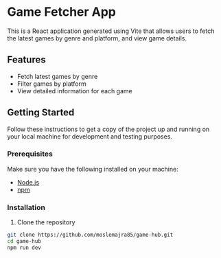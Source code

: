 # Game Fetcher App

This is a React application generated using Vite that allows users to fetch the latest games by genre and platform, and view game details.

## Features

- Fetch latest games by genre
- Filter games by platform
- View detailed information for each game

## Getting Started

Follow these instructions to get a copy of the project up and running on your local machine for development and testing purposes.

### Prerequisites

Make sure you have the following installed on your machine:

- [Node.js](https://nodejs.org/)
- [npm](https://www.npmjs.com/)
### Installation

1. Clone the repository

```bash
git clone https://github.com/moslemajra85/game-hub.git
cd game-hub
npm run dev
```